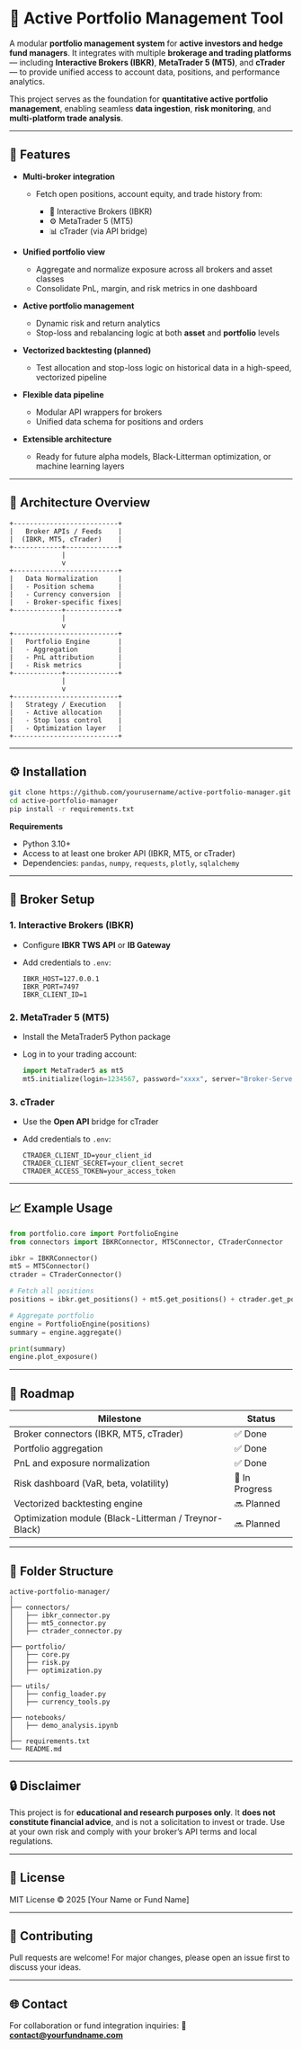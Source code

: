 # 🧠 Active Portfolio Management Tool

A modular **portfolio management system** for **active investors and hedge fund managers**.
It integrates with multiple **brokerage and trading platforms** — including **Interactive Brokers (IBKR)**, **MetaTrader 5 (MT5)**, and **cTrader** — to provide unified access to account data, positions, and performance analytics.

This project serves as the foundation for **quantitative active portfolio management**, enabling seamless **data ingestion**, **risk monitoring**, and **multi-platform trade analysis**.

---

## 🚀 Features

* **Multi-broker integration**

  * Fetch open positions, account equity, and trade history from:

    * 🧩 Interactive Brokers (IBKR)
    * ⚙️ MetaTrader 5 (MT5)
    * 📊 cTrader (via API bridge)

* **Unified portfolio view**

  * Aggregate and normalize exposure across all brokers and asset classes
  * Consolidate PnL, margin, and risk metrics in one dashboard

* **Active portfolio management**

  * Dynamic risk and return analytics
  * Stop-loss and rebalancing logic at both **asset** and **portfolio** levels

* **Vectorized backtesting (planned)**

  * Test allocation and stop-loss logic on historical data in a high-speed, vectorized pipeline

* **Flexible data pipeline**

  * Modular API wrappers for brokers
  * Unified data schema for positions and orders

* **Extensible architecture**

  * Ready for future alpha models, Black-Litterman optimization, or machine learning layers

---

## 🧩 Architecture Overview

```
+--------------------------+
|   Broker APIs / Feeds    |
|  (IBKR, MT5, cTrader)    |
+------------+-------------+
             |
             v
+--------------------------+
|   Data Normalization     |
|   - Position schema      |
|   - Currency conversion  |
|   - Broker-specific fixes|
+------------+-------------+
             |
             v
+--------------------------+
|   Portfolio Engine       |
|   - Aggregation          |
|   - PnL attribution      |
|   - Risk metrics         |
+------------+-------------+
             |
             v
+--------------------------+
|   Strategy / Execution   |
|   - Active allocation    |
|   - Stop loss control    |
|   - Optimization layer   |
+--------------------------+
```

---

## ⚙️ Installation

```bash
git clone https://github.com/yourusername/active-portfolio-manager.git
cd active-portfolio-manager
pip install -r requirements.txt
```

**Requirements**

* Python 3.10+
* Access to at least one broker API (IBKR, MT5, or cTrader)
* Dependencies: `pandas`, `numpy`, `requests`, `plotly`, `sqlalchemy`

---

## 🔑 Broker Setup

### 1. Interactive Brokers (IBKR)

* Configure **IBKR TWS API** or **IB Gateway**
* Add credentials to `.env`:

  ```env
  IBKR_HOST=127.0.0.1
  IBKR_PORT=7497
  IBKR_CLIENT_ID=1
  ```

### 2. MetaTrader 5 (MT5)

* Install the MetaTrader5 Python package
* Log in to your trading account:

  ```python
  import MetaTrader5 as mt5
  mt5.initialize(login=1234567, password="xxxx", server="Broker-Server")
  ```

### 3. cTrader

* Use the **Open API** bridge for cTrader
* Add credentials to `.env`:

  ```env
  CTRADER_CLIENT_ID=your_client_id
  CTRADER_CLIENT_SECRET=your_client_secret
  CTRADER_ACCESS_TOKEN=your_access_token
  ```

---

## 📈 Example Usage

```python
from portfolio.core import PortfolioEngine
from connectors import IBKRConnector, MT5Connector, CTraderConnector

ibkr = IBKRConnector()
mt5 = MT5Connector()
ctrader = CTraderConnector()

# Fetch all positions
positions = ibkr.get_positions() + mt5.get_positions() + ctrader.get_positions()

# Aggregate portfolio
engine = PortfolioEngine(positions)
summary = engine.aggregate()

print(summary)
engine.plot_exposure()
```

---

## 🧮 Roadmap

| Milestone                                             | Status         |
| ----------------------------------------------------- | -------------- |
| Broker connectors (IBKR, MT5, cTrader)                | ✅ Done         |
| Portfolio aggregation                                 | ✅ Done         |
| PnL and exposure normalization                        | ✅ Done         |
| Risk dashboard (VaR, beta, volatility)                | 🔄 In Progress |
| Vectorized backtesting engine                         | 🔜 Planned     |
| Optimization module (Black-Litterman / Treynor-Black) | 🔜 Planned     |

---

## 🧱 Folder Structure

```
active-portfolio-manager/
│
├── connectors/
│   ├── ibkr_connector.py
│   ├── mt5_connector.py
│   ├── ctrader_connector.py
│
├── portfolio/
│   ├── core.py
│   ├── risk.py
│   ├── optimization.py
│
├── utils/
│   ├── config_loader.py
│   ├── currency_tools.py
│
├── notebooks/
│   ├── demo_analysis.ipynb
│
├── requirements.txt
└── README.md
```

---

## 🔒 Disclaimer

This project is for **educational and research purposes only**.
It **does not constitute financial advice**, and is not a solicitation to invest or trade.
Use at your own risk and comply with your broker’s API terms and local regulations.

---

## 🧬 License

MIT License © 2025 [Your Name or Fund Name]

---

## 🤝 Contributing

Pull requests are welcome!
For major changes, please open an issue first to discuss your ideas.

---

## 🌐 Contact

For collaboration or fund integration inquiries:
📧 **[contact@yourfundname.com](mailto:contact@yourfundname.com)**

